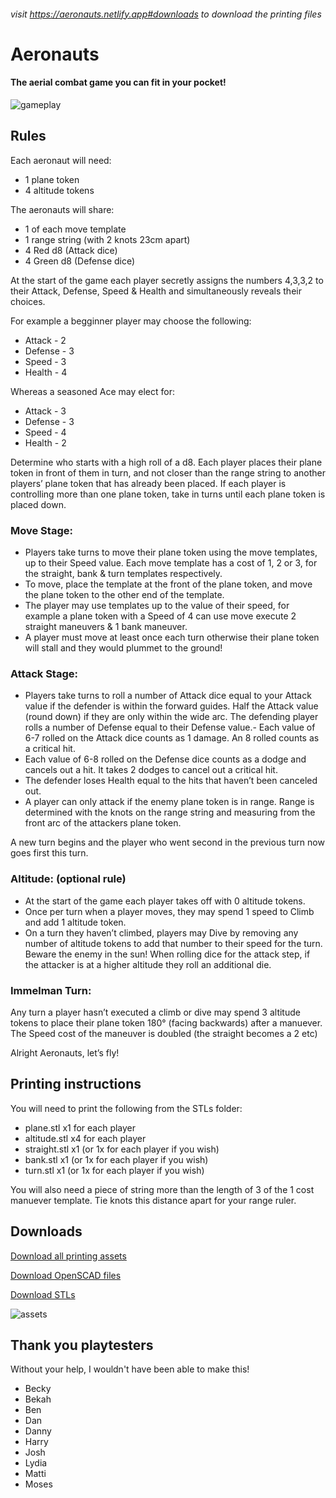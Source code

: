 ###### visit https://aeronauts.netlify.app#downloads to download the printing files

# Aeronauts

#### The aerial combat game you can fit in your pocket!

![gameplay](https://aeronauts.netlify.app/static/media/gameplay.e60266eabf4ea8ab23f6.jpg)

## Rules

Each aeronaut will need:

- 1 plane token
- 4 altitude tokens

The aeronauts will share:

- 1 of each move template
- 1 range string (with 2 knots 23cm apart)
- 4 Red d8 (Attack dice)
- 4 Green d8 (Defense dice)

At the start of the game each player secretly assigns the numbers 4,3,3,2 to their Attack, Defense, Speed & Health and simultaneously reveals their choices.

For example a begginner player may choose the following:

- Attack - 2
- Defense - 3
- Speed - 3
- Health - 4

Whereas a seasoned Ace may elect for:

- Attack - 3
- Defense - 3
- Speed - 4
- Health - 2

Determine who starts with a high roll of a d8.
Each player places their plane token in front of them in turn, and not closer than the range string to another players’ plane token that has already been placed. If each player is controlling more than one plane token, take in turns until each plane token is placed down.

### Move Stage:

- Players take turns to move their plane token using the move templates, up to their Speed value. Each move template has a cost of 1, 2 or 3, for the straight, bank & turn templates respectively.
- To move, place the template at the front of the plane token, and move the plane token to the other end of the template.
- The player may use templates up to the value of their speed, for example a plane token with a Speed of 4 can use move execute 2 straight maneuvers & 1 bank maneuver.
- A player must move at least
  once each turn otherwise their plane token will stall and they would plummet to the ground!

### Attack Stage:

- Players take turns to roll a number of Attack dice equal to your Attack value if the defender is within the forward guides. Half the Attack value (round down) if they are only within the wide arc. The defending player rolls a number of Defense equal to their Defense value.- Each value of 6-7 rolled on the Attack dice counts as 1 damage. An 8 rolled counts as a critical hit.
- Each value of 6-8 rolled on the Defense dice counts as a dodge and cancels out a hit. It takes 2 dodges to cancel out a critical hit.
- The defender loses Health equal to the hits that haven’t been canceled out.
- A player can only attack if the enemy plane token is in range. Range is determined with the knots on the range string and measuring from the front arc of the attackers plane token.

A new turn begins and the player who went second in the previous turn now goes first this turn.

### Altitude: (optional rule)

- At the start of the game each player takes off with 0 altitude tokens.
- Once per turn when a player moves, they may spend 1 speed to Climb and add 1 altitude token.
- On a turn they haven’t climbed, players may Dive by removing any number of altitude tokens to add that number to their speed for the turn.
  Beware the enemy in the sun! When rolling dice for the attack step, if the attacker is at a higher altitude they roll an additional die.

### Immelman Turn:

Any turn a player hasn’t executed a climb or dive may spend 3 altitude tokens to place their plane token 180° (facing backwards) after a manuever. The Speed cost of the maneuver is doubled (the straight becomes a 2 etc)

Alright Aeronauts, let’s fly!

## Printing instructions

You will need to print the following from the STLs folder:

- plane.stl x1 for each player
- altitude.stl x4 for each player
- straight.stl x1 (or 1x for each player if you wish)
- bank.stl x1 (or 1x for each player if you wish)
- turn.stl x1 (or 1x for each player if you wish)

You will also need a piece of string more than the length of 3 of the 1 cost manuever template. Tie knots this distance apart for your range ruler.

## Downloads

[Download all printing assets](https://github.com/Wollivan/AeronautsPrintingAssets)

[Download OpenSCAD files](https://github.com/Wollivan/AeronautsPrintingAssets/tree/main/OpenSCAD)

[Download STLs ](https://github.com/Wollivan/AeronautsPrintingAssets/tree/main/STLs)

![assets](https://aeronauts.netlify.app/static/media/printing-assets.b04d9e23cb0a7435a6ca.png)

## Thank you playtesters

Without your help, I wouldn't have been able to make this!

- Becky
- Bekah
- Ben
- Dan
- Danny
- Harry
- Josh
- Lydia
- Matti
- Moses
